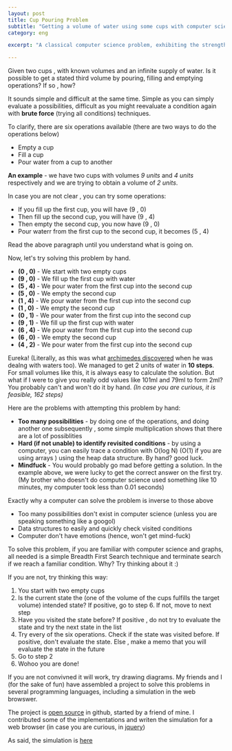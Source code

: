 ```yaml
---
layout: post
title: Cup Pouring Problem
subtitle: "Getting a volume of water using some cups with computer science"
category: eng

excerpt: "A classical computer science problem, exhibiting the strength of a simple graph searching technique"

---
```


Given two cups , with known volumes and an infinite supply of water. Is it possible to get a stated third volume by pouring, filling and emptying operations? If so , how? 

It sounds simple and difficult at the same time. Simple as you can simply evaluate a possibilities, difficult as you might reevaluate a condition again with <strong>brute force</strong> (trying all conditions) techniques.

To clarify, there are six operations available (there are two ways to do the operations below)

* Empty a cup
* Fill a cup
* Pour water from a cup to another

<strong>An example</strong> - we have two cups with volumes <em>9 units</em> and <em>4 units</em> respectively and we are trying to obtain a volume of <em>2 units</em>. 

In case you are not clear , you can try some operations:

* If you fill up the first cup, you will have (9 , 0)
* Then fill up the second cup, you will have (9 , 4)
* Then empty the second cup, you now have (9 , 0)
* Pour waterr from the first cup to the second cup, it becomes (5 , 4)

Read the above paragraph until you understand what is going on.

Now, let's try solving this problem by hand.

* <strong>(0 , 0)</strong> - We start with two empty cups
* <strong>(9 , 0)</strong> - We fill up the first cup with water
* <strong>(5 , 4)</strong> - We pour water from the first cup into the second cup
* <strong>(5 , 0)</strong> - We empty the second cup
* <strong>(1 , 4)</strong> - We pour water from the first cup into the second cup
* <strong>(1 , 0)</strong> - We empty the second cup
* <strong>(0 , 1)</strong> - We pour water from the first cup into the second cup
* <strong>(9 , 1)</strong> - We fill up the first cup with water
* <strong>(6 , 4)</strong> - We pour water from the first cup into the second cup
* <strong>(6 , 0)</strong> - We empty the second cup
* <strong>(4 , 2)</strong> - We pour water from the first cup into the second cup

Eureka! (Literally, as this was what <a href="http://en.wikipedia.org/wiki/Archimedes'_principle" target="_blank">archimedes discovered</a> when he was dealng with waters too). We managed to get 2 units of water in <strong>10 steps</strong>. For small volumes like this, it is always easy to calculate the solution. But what if I were to give you really odd values like 101ml and 79ml to form 2ml? You probably can't and won't do it by hand. <em>(In case you are curious, it is feasible, 162 steps)</em>

Here are the problems with attempting this problem by hand:

* <strong>Too many possibilities</strong> - by doing one of the operations, and doing another one subsequently , some simple multiplication shows that there are a lot of possiblities
* <strong>Hard (if not unable) to identify revisited conditions</strong> - by using a computer, you can easily trace a condition with O(log N) (O(1) if you are using arrays ) using the heap data structure. By hand? good luck.
* <strong>Mindfuck</strong> - You would probably go mad before getting a solution. In the example above, we were lucky to get the correct answer on the first try. (My brother who doesn't do computer science used something like 10 minutes, my computer took less than 0.01 seconds)

Exactly why a computer can solve the problem is inverse to those above

* Too many possibilities don't exist in computer science (unless you are speaking something like a googol)
* Data structures to easily and quickly check visited conditions
* Computer don't have emotions (hence, won't get mind-fuck)

To solve this problem, if you are familiar with computer science and graphs, all needed is a simple Breadth First Search technique and terminate search if we reach a familiar condition. Why? Try thinking about it :)

If you are not, try thinking this way:

<p>
    <ol>
        <li>You start with two empty cups</li>
        <li>Is the current state the (one of the volume of the cups fulfills the target volume) intended state? If positive, go to step 6. If not, move to next step</li>
        <li>Have you visited the state before? If positive , do not try to evaluate the state and try the next state in the list</li>
        <li>Try every of the six operations. Check if the state was visited before. If positive, don't evaluate the state. Else , make a memo that you will evaluate the state in the future</li>
        <li>Go to step 2</li>
        <li>Wohoo you are done!</li>
    </ol>
</p>

If you are not convivned it will work, try drawing diagrams. My friends and I (for the sake of fun) have assembled a project to solve this problems in several programming languages, including a simulation in the web browswer.

The project is <a href='https://github.com/yihangho/cups' target='_blank'>open source</a> in github, started by a friend of mine. I contributed some of the implementations and writen the simulation for a web browser (in case you are curious, in <a href="http://jquery.com">jquery</a>)

As said, the simulation is <a href='/projects/cups/simulate/'>here</a>
